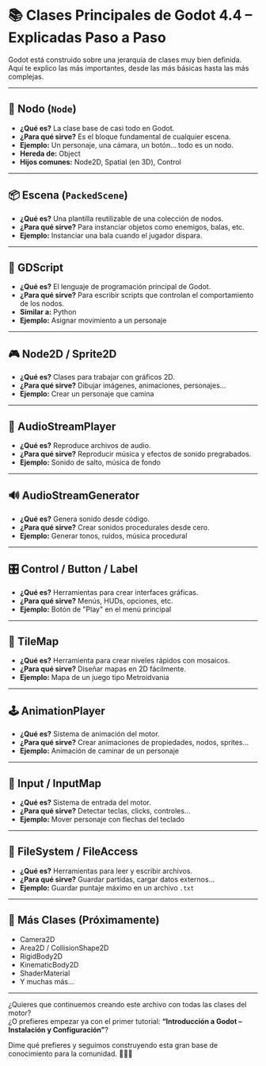 # 📚 Clases Principales de Godot 4.4 – Explicadas Paso a Paso

Godot está construido sobre una jerarquía de clases muy bien definida. Aquí te explico las más importantes, desde las más básicas hasta las más complejas.

---

## 🔷 Nodo (`Node`)

- **¿Qué es?** La clase base de casi todo en Godot.
- **¿Para qué sirve?** Es el bloque fundamental de cualquier escena.
- **Ejemplo:** Un personaje, una cámara, un botón... todo es un nodo.
- **Hereda de:** Object
- **Hijos comunes:** Node2D, Spatial (en 3D), Control

---

## 📦 Escena (`PackedScene`)

- **¿Qué es?** Una plantilla reutilizable de una colección de nodos.
- **¿Para qué sirve?** Para instanciar objetos como enemigos, balas, etc.
- **Ejemplo:** Instanciar una bala cuando el jugador dispara.

---

## 🧮 GDScript

- **¿Qué es?** El lenguaje de programación principal de Godot.
- **¿Para qué sirve?** Para escribir scripts que controlan el comportamiento de los nodos.
- **Similar a:** Python
- **Ejemplo:** Asignar movimiento a un personaje

---

## 🎮 Node2D / Sprite2D

- **¿Qué es?** Clases para trabajar con gráficos 2D.
- **¿Para qué sirve?** Dibujar imágenes, animaciones, personajes...
- **Ejemplo:** Crear un personaje que camina

---

## 🎵 AudioStreamPlayer

- **¿Qué es?** Reproduce archivos de audio.
- **¿Para qué sirve?** Reproducir música y efectos de sonido pregrabados.
- **Ejemplo:** Sonido de salto, música de fondo

---

## 🔊 AudioStreamGenerator

- **¿Qué es?** Genera sonido desde código.
- **¿Para qué sirve?** Crear sonidos procedurales desde cero.
- **Ejemplo:** Generar tonos, ruidos, música procedural

---

## 🎛️ Control / Button / Label

- **¿Qué es?** Herramientas para crear interfaces gráficas.
- **¿Para qué sirve?** Menús, HUDs, opciones, etc.
- **Ejemplo:** Botón de "Play" en el menú principal

---

## 🧱 TileMap

- **¿Qué es?** Herramienta para crear niveles rápidos con mosaicos.
- **¿Para qué sirve?** Diseñar mapas en 2D fácilmente.
- **Ejemplo:** Mapa de un juego tipo Metroidvania

---

## 🕹️ AnimationPlayer

- **¿Qué es?** Sistema de animación del motor.
- **¿Para qué sirve?** Crear animaciones de propiedades, nodos, sprites...
- **Ejemplo:** Animación de caminar de un personaje

---

## 🧭 Input / InputMap

- **¿Qué es?** Sistema de entrada del motor.
- **¿Para qué sirve?** Detectar teclas, clicks, controles...
- **Ejemplo:** Mover personaje con flechas del teclado

---

## 📁 FileSystem / FileAccess

- **¿Qué es?** Herramientas para leer y escribir archivos.
- **¿Para qué sirve?** Guardar partidas, cargar datos externos...
- **Ejemplo:** Guardar puntaje máximo en un archivo `.txt`

---

## 🧠 Más Clases (Próximamente)
- Camera2D
- Area2D / CollisionShape2D
- RigidBody2D
- KinematicBody2D
- ShaderMaterial
- Y muchas más...

---

¿Quieres que continuemos creando este archivo con todas las clases del motor?  
¿O prefieres empezar ya con el primer tutorial: **“Introducción a Godot – Instalación y Configuración”**?

Dime qué prefieres y seguimos construyendo esta gran base de conocimiento para la comunidad. 💪🧡🚀
